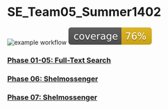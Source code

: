 # SE_Team05_Summer1402

![example workflow](https://github.com/Mohaymen-Academy/SE_Team05_Summer1402/actions/workflows/ci.yaml/badge.svg)
![Coverage](.github/badges/jacoco.svg)

### [Phase 01-05: Full-Text Search](https://github.com/Mohaymen-Academy/SE_Team05_Summer1402/tree/main/Phase01_Full-Text-Search)

### [Phase 06: Shelmossenger](https://github.com/Mohaymen-Academy/SE_Team05_Summer1402/tree/main/Phase06_Shelmossenger)

### [Phase 07: Shelmossenger](https://github.com/Mohaymen-Academy/SE_Team05_Summer1402/tree/main/Phase07_Shelmossenger)
